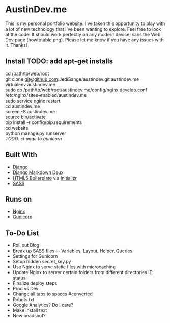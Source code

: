 # AustinDev.me
This is my personal portfolio website.  I've taken this opportunity to play with a lot of new technology that I've been wanting to explore.  Feel free to look at the code!  It should work perfectly on any modern device, sans the Web Dev page (howtotable.png).  Please let me know if you have any issues with it.  Thanks!

## Install TODO: add apt-get installs
cd /path/to/web/root  
git clone git@github.com:JediSange/austindev.git austindev.me  
virtualenv austindev.me  
sudo cp /path/to/web/root/austindev.me/config/nginx.develop.conf /etc/nginx/sites-enabled/austindev.me  
sudo service nginx restart  
cd austindev.me  
screen -S austindev.me  
source bin/activate  
pip install -r config/pip.requirements  
cd website  
python manage.py runserver  
*TODO: change to gunicorn*  

## Built With
- [Django](https://www.djangoproject.com/)
- [Django Markdown Deux](https://github.com/trentm/django-markdown-deux)
- [HTML5 Boilerplate](http://html5boilerplate.com/) via [Initializr](http://www.initializr.com/)
- [SASS](http://sass-lang.com/)

## Runs on
- [Nginx](http://nginx.com/)
- [Gunicorn](http://gunicorn.org/)

## To-Do List
- Roll out Blog
- Break up SASS files -- Variables, Layout, Helper, Queries
- Settings for Gunicorn
- Setup hidden secret_key.py
- Use Nginx to serve static files with microcaching
- Update Nginx to server certain folders from different directories IE: status
- Finalize deploy steps
- Prod vs Dev
- Change all tabs to spaces #converted
- Robots.txt
- Google Analytics?  Do I care?
- Make install text
- New headshot?
